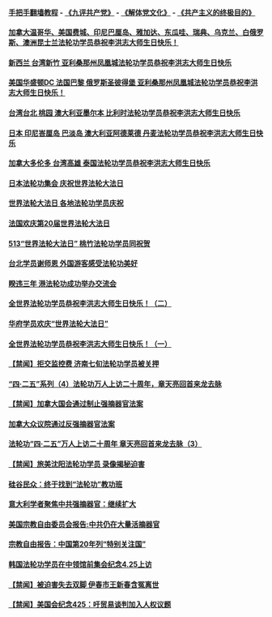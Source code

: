 #### [手把手翻墙教程](https://github.com/gfw-breaker/guides/wiki) -  [《九评共产党》](https://github.com/gfw-breaker/9ping.md?t=05071237) - [《解体党文化》](https://github.com/gfw-breaker/jtdwh.md?t=05071237) - [《共产主义的终极目的》](https://github.com/gfw-breaker/gczydzjmd.md?t=05071237)

#### [加拿大温哥华、美国费城、印尼巴厘岛、雅加达、东瓜哇、瑞典、乌克兰、白俄罗斯、澳洲昆士兰法轮功学员恭祝李洪志大师生日快乐！](../pages/prog1530/a102572306.md?t=05071237) 

#### [新西兰 台湾新竹 亚利桑那州凤凰城法轮功学员恭祝李洪志大师生日快乐](../pages/prog1530/a102572303.md?t=05071237) 

#### [美国华盛顿DC 法国巴黎 俄罗斯圣彼得堡 亚利桑那州凤凰城法轮功学员恭祝李洪志大师生日快乐！](../pages/prog1530/a102572308.md?t=05071237) 

#### [台湾台北 桃园 澳大利亚墨尔本 比利时法轮功学员恭祝李洪志大师生日快乐](../pages/prog1530/a102572301.md?t=05071237) 

#### [日本 印尼峇厘岛 巴淡岛 澳大利亚阿德莱德 丹麦法轮功学员恭祝李洪志大师生日快乐](../pages/prog1530/a102572312.md?t=05071237) 

#### [加拿大多伦多 台湾高雄 泰国法轮功学员恭祝李洪志大师生日快乐](../pages/prog1530/a102572299.md?t=05071237) 

#### [日本法轮功集会 庆祝世界法轮大法日](../pages/prog1530/a102572296.md?t=05071237) 

#### [世界法轮大法日 各地法轮功学员庆祝](../pages/prog1530/a102572123.md?t=05071237) 

#### [法国欢庆第20届世界法轮大法日](../pages/prog1530/a102571998.md?t=05071237) 

#### [513“世界法轮大法日” 桃竹法轮功学员同祝贺](../pages/prog1530/a102572000.md?t=05071237) 

#### [台北学员谢师恩 外国游客感受法轮功美好](../pages/prog1530/a102571904.md?t=05071237) 

#### [睽违三年 港法轮功成功举办交流会](../pages/prog1530/a102571625.md?t=05071237) 

#### [全世界法轮功学员恭祝李洪志大师生日快乐！（二）](../pages/prog1530/a102571554.md?t=05071237) 

#### [华府学员欢庆“世界法轮大法日”](../pages/prog1530/a102571528.md?t=05071237) 

#### [全世界法轮功学员恭祝李洪志大师生日快乐！（一）](../pages/prog1530/a102570483.md?t=05071237) 

#### [【禁闻】拒交监控费 济南七旬法轮功学员被关押](../pages/prog1530/a102570446.md?t=05071237) 

#### [“四·二五”系列（4）法轮功万人上访二十周年，章天亮回首来龙去脉](../pages/prog1530/a102569898.md?t=05071237) 

#### [【禁闻】加拿大国会通过制止强摘器官法案](../pages/prog1530/a102569849.md?t=05071237) 

#### [加拿大众议院通过反强摘器官法案](../pages/prog1530/a102569416.md?t=05071237) 

#### [法轮功“四·二五”万人上访二十周年 章天亮回首来龙去脉（3）](../pages/prog1530/a102569318.md?t=05071237) 

#### [【禁闻】旅美沈阳法轮功学员 录像揭秘迫害](../pages/prog1530/a102568964.md?t=05071237) 

#### [硅谷民众：终于找到“法轮功”教功班](../pages/prog1530/a102569149.md?t=05071237) 

#### [意大利学者聚焦中共强摘器官：继续扩大](../pages/prog1530/a102568830.md?t=05071237) 

#### [美国宗教自由委员会报告:中共仍在大量活摘器官](../pages/prog1530/a102568293.md?t=05071237) 

#### [宗教自由报告：中国第20年列“特别关注国”](../pages/prog1530/a102568091.md?t=05071237) 

#### [韩国法轮功学员在中领馆前集会纪念4.25上访](../pages/prog1530/a102568066.md?t=05071237) 

#### [【禁闻】被迫害失去双脚 伊春市王新春含冤离世](../pages/prog1530/a102567445.md?t=05071237) 

#### [【禁闻】美国会纪念425：吁贸易谈判加入人权议题](../pages/prog1530/a102566623.md?t=05071237) 

